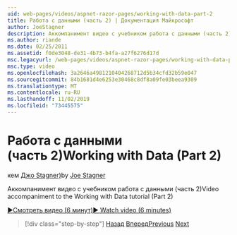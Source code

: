```yaml
---
uid: web-pages/videos/aspnet-razor-pages/working-with-data-part-2
title: Работа с данными (часть 2) | Документация Майкрософт
author: JoeStagner
description: Аккомпанимент видео с учебником работа с данными (часть 2)
ms.author: riande
ms.date: 02/25/2011
ms.assetid: f0de3048-de31-4b73-b4fa-a27f6276d17d
msc.legacyurl: /web-pages/videos/aspnet-razor-pages/working-with-data-part-2
msc.type: video
ms.openlocfilehash: 3a2646a4981210404268712d5b34cfd32b59e047
ms.sourcegitcommit: 84b1681d4e6253e30468c8df8a09fe03beea9309
ms.translationtype: MT
ms.contentlocale: ru-RU
ms.lasthandoff: 11/02/2019
ms.locfileid: "73445575"
---
```

# <a name="working-with-data-part-2"></a><span data-ttu-id="3bd7b-103">Работа с данными (часть 2)</span><span class="sxs-lookup"><span data-stu-id="3bd7b-103">Working with Data (Part 2)</span></span>

<span data-ttu-id="3bd7b-104">кем [Джо Stagner)](https://github.com/JoeStagner)</span><span class="sxs-lookup"><span data-stu-id="3bd7b-104">by [Joe Stagner](https://github.com/JoeStagner)</span></span>

<span data-ttu-id="3bd7b-105">Аккомпанимент видео с учебником работа с данными (часть 2)</span><span class="sxs-lookup"><span data-stu-id="3bd7b-105">Video accompaniment to the Working with Data tutorial (Part 2)</span></span>

<span data-ttu-id="3bd7b-106">[&#9654;Смотреть видео (6 минут)](https://channel9.msdn.com/Blogs/ASP-NET-Site-Videos/working-with-data-(part-2))</span><span class="sxs-lookup"><span data-stu-id="3bd7b-106">[&#9654; Watch video (6 minutes)](https://channel9.msdn.com/Blogs/ASP-NET-Site-Videos/working-with-data-(part-2))</span></span>

> [!div class="step-by-step"]
> <span data-ttu-id="3bd7b-107">[Назад](working-with-data-part-1.md)
> [Вперед](displaying-data-in-a-grid.md)</span><span class="sxs-lookup"><span data-stu-id="3bd7b-107">[Previous](working-with-data-part-1.md)
[Next](displaying-data-in-a-grid.md)</span></span>
